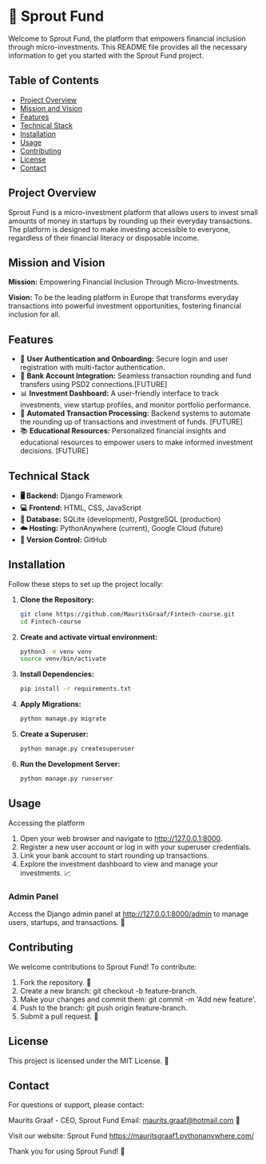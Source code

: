 
# 🌱 Sprout Fund

Welcome to Sprout Fund, the platform that empowers financial inclusion through micro-investments. This README file provides all the necessary information to get you started with the Sprout Fund project.

## Table of Contents
- [Project Overview](#project-overview)
- [Mission and Vision](#mission-and-vision)
- [Features](#features)
- [Technical Stack](#technical-stack)
- [Installation](#installation)
- [Usage](#usage)
- [Contributing](#contributing)
- [License](#license)
- [Contact](#contact)

## Project Overview
Sprout Fund is a micro-investment platform that allows users to invest small amounts of money in startups by rounding up their everyday transactions. The platform is designed to make investing accessible to everyone, regardless of their financial literacy or disposable income.

## Mission and Vision
**Mission:** Empowering Financial Inclusion Through Micro-Investments.

**Vision:** To be the leading platform in Europe that transforms everyday transactions into powerful investment opportunities, fostering financial inclusion for all.

## Features

- 🔐 **User Authentication and Onboarding:** Secure login and user registration with multi-factor authentication.
- 🏦 **Bank Account Integration:** Seamless transaction rounding and fund transfers using PSD2 connections.[FUTURE]
- 📊 **Investment Dashboard:** A user-friendly interface to track investments, view startup profiles, and monitor portfolio performance.
- 🤖 **Automated Transaction Processing:** Backend systems to automate the rounding up of transactions and investment of funds. [FUTURE]
- 📚 **Educational Resources:** Personalized financial insights and educational resources to empower users to make informed investment decisions. [FUTURE]

## Technical Stack

- **🖥️ Backend:** Django Framework
- **💻 Frontend:** HTML, CSS, JavaScript
- **💾 Database:** SQLite (development), PostgreSQL (production)
- **☁️ Hosting:** PythonAnywhere (current), Google Cloud (future)
- **🔗 Version Control:** GitHub

## Installation

Follow these steps to set up the project locally:
1. **Clone the Repository:**
   ```bash
   git clone https://github.com/MauritsGraaf/Fintech-course.git
   cd Fintech-course

2. **Create and activate virtual environment:**
    ```bash
    python3 -m venv venv
    source venv/bin/activate

3. **Install Dependencies:**
    ```bash
    pip install -r requirements.txt

4. **Apply Migrations:**
    ```bash
    python manage.py migrate
    ```

5. **Create a Superuser:**
    ```bash
    python manage.py createsuperuser
    ```

5. **Run the Development Server:**
    ```bash
    python manage.py runserver
    ```
## Usage
Accessing the platform
1. Open your web browser and navigate to http://127.0.0.1:8000.
2. Register a new user account or log in with your superuser credentials.
3. Link your bank account to start rounding up transactions.
4. Explore the investment dashboard to view and manage your investments. 📈

### Admin Panel
Access the Django admin panel at http://127.0.0.1:8000/admin to manage users, startups, and transactions. 🔧

## Contributing
We welcome contributions to Sprout Fund! To contribute:
1. Fork the repository. 🍴
2. Create a new branch: git checkout -b feature-branch.
3. Make your changes and commit them: git commit -m 'Add new feature'.
4. Push to the branch: git push origin feature-branch.
5. Submit a pull request. 🔄

## License
This project is licensed under the MIT License. 📜

## Contact
For questions or support, please contact:

Maurits Graaf - CEO, Sprout Fund
Email: maurits.graaf@hotmail.com 📧

Visit our website: Sprout Fund
https://mauritsgraaf1.pythonanywhere.com/

Thank you for using Sprout Fund! 🌟